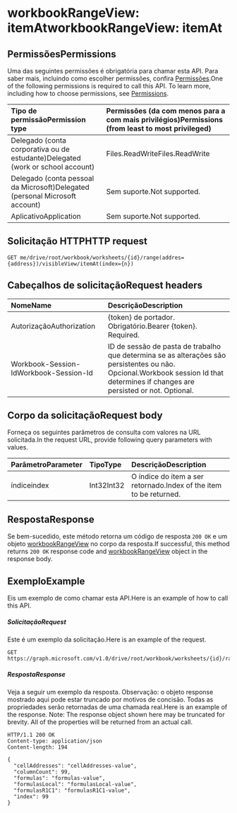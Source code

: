 # <a name="workbookrangeview-itemat"></a><span data-ttu-id="26b0a-101">workbookRangeView: itemAt</span><span class="sxs-lookup"><span data-stu-id="26b0a-101">workbookRangeView: itemAt</span></span>


## <a name="permissions"></a><span data-ttu-id="26b0a-102">Permissões</span><span class="sxs-lookup"><span data-stu-id="26b0a-102">Permissions</span></span>
<span data-ttu-id="26b0a-p101">Uma das seguintes permissões é obrigatória para chamar esta API. Para saber mais, incluindo como escolher permissões, confira [Permissões](../../../concepts/permissions_reference.md).</span><span class="sxs-lookup"><span data-stu-id="26b0a-p101">One of the following permissions is required to call this API. To learn more, including how to choose permissions, see [Permissions](../../../concepts/permissions_reference.md).</span></span>

|<span data-ttu-id="26b0a-105">Tipo de permissão</span><span class="sxs-lookup"><span data-stu-id="26b0a-105">Permission type</span></span>      | <span data-ttu-id="26b0a-106">Permissões (da com menos para a com mais privilégios)</span><span class="sxs-lookup"><span data-stu-id="26b0a-106">Permissions (from least to most privileged)</span></span>              |
|:--------------------|:---------------------------------------------------------|
|<span data-ttu-id="26b0a-107">Delegado (conta corporativa ou de estudante)</span><span class="sxs-lookup"><span data-stu-id="26b0a-107">Delegated (work or school account)</span></span> | <span data-ttu-id="26b0a-108">Files.ReadWrite</span><span class="sxs-lookup"><span data-stu-id="26b0a-108">Files.ReadWrite</span></span> |
|<span data-ttu-id="26b0a-109">Delegado (conta pessoal da Microsoft)</span><span class="sxs-lookup"><span data-stu-id="26b0a-109">Delegated (personal Microsoft account)</span></span> | <span data-ttu-id="26b0a-110">Sem suporte.</span><span class="sxs-lookup"><span data-stu-id="26b0a-110">Not supported.</span></span>    |
|<span data-ttu-id="26b0a-111">Aplicativo</span><span class="sxs-lookup"><span data-stu-id="26b0a-111">Application</span></span> | <span data-ttu-id="26b0a-112">Sem suporte.</span><span class="sxs-lookup"><span data-stu-id="26b0a-112">Not supported.</span></span> |

## <a name="http-request"></a><span data-ttu-id="26b0a-113">Solicitação HTTP</span><span class="sxs-lookup"><span data-stu-id="26b0a-113">HTTP request</span></span>
<!-- { "blockType": "ignored" } -->
```http
GET me/drive/root/workbook/worksheets/{id}/range(addres={address})/visibleView/itemAt(index={n})

```
## <a name="request-headers"></a><span data-ttu-id="26b0a-114">Cabeçalhos de solicitação</span><span class="sxs-lookup"><span data-stu-id="26b0a-114">Request headers</span></span>
| <span data-ttu-id="26b0a-115">Nome</span><span class="sxs-lookup"><span data-stu-id="26b0a-115">Name</span></span>       | <span data-ttu-id="26b0a-116">Descrição</span><span class="sxs-lookup"><span data-stu-id="26b0a-116">Description</span></span>|
|:---------------|:----------|
| <span data-ttu-id="26b0a-117">Autorização</span><span class="sxs-lookup"><span data-stu-id="26b0a-117">Authorization</span></span>  | <span data-ttu-id="26b0a-p102">{token} de portador. Obrigatório.</span><span class="sxs-lookup"><span data-stu-id="26b0a-p102">Bearer {token}. Required.</span></span> |
| <span data-ttu-id="26b0a-120">Workbook-Session-Id</span><span class="sxs-lookup"><span data-stu-id="26b0a-120">Workbook-Session-Id</span></span>  | <span data-ttu-id="26b0a-p103">ID de sessão de pasta de trabalho que determina se as alterações são persistentes ou não. Opcional.</span><span class="sxs-lookup"><span data-stu-id="26b0a-p103">Workbook session Id that determines if changes are persisted or not. Optional.</span></span>|

## <a name="request-body"></a><span data-ttu-id="26b0a-123">Corpo da solicitação</span><span class="sxs-lookup"><span data-stu-id="26b0a-123">Request body</span></span>
<span data-ttu-id="26b0a-124">Forneça os seguintes parâmetros de consulta com valores na URL solicitada.</span><span class="sxs-lookup"><span data-stu-id="26b0a-124">In the request URL, provide following query parameters with values.</span></span>

| <span data-ttu-id="26b0a-125">Parâmetro</span><span class="sxs-lookup"><span data-stu-id="26b0a-125">Parameter</span></span>    | <span data-ttu-id="26b0a-126">Tipo</span><span class="sxs-lookup"><span data-stu-id="26b0a-126">Type</span></span>   |<span data-ttu-id="26b0a-127">Descrição</span><span class="sxs-lookup"><span data-stu-id="26b0a-127">Description</span></span>|
|:---------------|:--------|:----------|
|<span data-ttu-id="26b0a-128">índice</span><span class="sxs-lookup"><span data-stu-id="26b0a-128">index</span></span>|<span data-ttu-id="26b0a-129">Int32</span><span class="sxs-lookup"><span data-stu-id="26b0a-129">Int32</span></span>|<span data-ttu-id="26b0a-130">O índice do item a ser retornado.</span><span class="sxs-lookup"><span data-stu-id="26b0a-130">Index of the item to be returned.</span></span>|

## <a name="response"></a><span data-ttu-id="26b0a-131">Resposta</span><span class="sxs-lookup"><span data-stu-id="26b0a-131">Response</span></span>

<span data-ttu-id="26b0a-132">Se bem-sucedido, este método retorna um código de resposta `200 OK` e um objeto [workbookRangeView](../resources/workbookrangeview.md) no corpo da resposta.</span><span class="sxs-lookup"><span data-stu-id="26b0a-132">If successful, this method returns `200 OK` response code and [workbookRangeView](../resources/workbookrangeview.md) object in the response body.</span></span>

## <a name="example"></a><span data-ttu-id="26b0a-133">Exemplo</span><span class="sxs-lookup"><span data-stu-id="26b0a-133">Example</span></span>
<span data-ttu-id="26b0a-134">Eis um exemplo de como chamar esta API.</span><span class="sxs-lookup"><span data-stu-id="26b0a-134">Here is an example of how to call this API.</span></span>
##### <a name="request"></a><span data-ttu-id="26b0a-135">Solicitação</span><span class="sxs-lookup"><span data-stu-id="26b0a-135">Request</span></span>
<span data-ttu-id="26b0a-136">Este é um exemplo da solicitação.</span><span class="sxs-lookup"><span data-stu-id="26b0a-136">Here is an example of the request.</span></span>
<!-- {
  "blockType": "request",
  "name": "workbookrangeview_itemat"
}-->
```http
GET https://graph.microsoft.com/v1.0/drive/root/workbook/worksheets/{id}/range(addres='A1:Z10')/visibleView/itemAt(index=0)

```

##### <a name="response"></a><span data-ttu-id="26b0a-137">Resposta</span><span class="sxs-lookup"><span data-stu-id="26b0a-137">Response</span></span>
<span data-ttu-id="26b0a-p104">Veja a seguir um exemplo da resposta. Observação: o objeto response mostrado aqui pode estar truncado por motivos de concisão. Todas as propriedades serão retornadas de uma chamada real.</span><span class="sxs-lookup"><span data-stu-id="26b0a-p104">Here is an example of the response. Note: The response object shown here may be truncated for brevity. All of the properties will be returned from an actual call.</span></span>
<!-- {
  "blockType": "response",
  "truncated": true,
  "@odata.type": "microsoft.graph.workbookRangeView"
} -->
```http
HTTP/1.1 200 OK
Content-type: application/json
Content-length: 194

{
  "cellAddresses": "cellAddresses-value",
  "columnCount": 99,
  "formulas": "formulas-value",
  "formulasLocal": "formulasLocal-value",
  "formulasR1C1": "formulasR1C1-value",
  "index": 99
}
```
